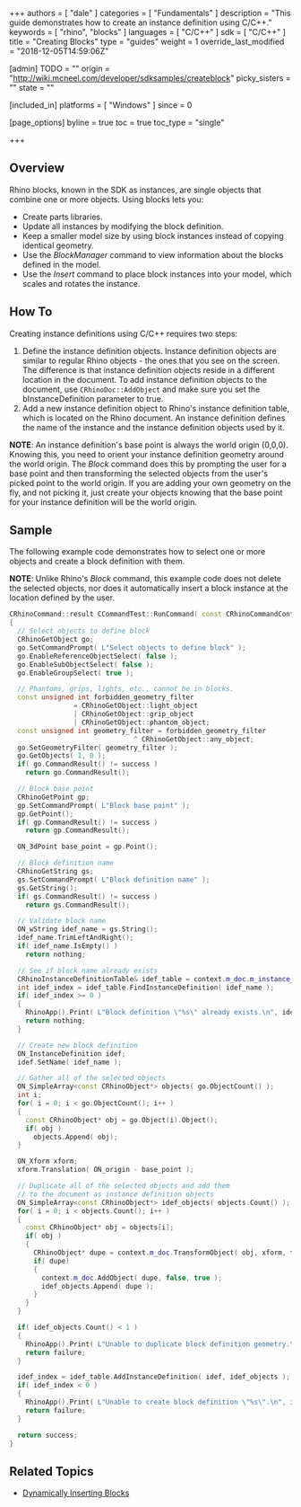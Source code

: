 +++
authors = [ "dale" ]
categories = [ "Fundamentals" ]
description = "This guide demonstrates how to create an instance definition using C/C++."
keywords = [ "rhino", "blocks" ]
languages = [ "C/C++" ]
sdk = [ "C/C++" ]
title = "Creating Blocks"
type = "guides"
weight = 1
override_last_modified = "2018-12-05T14:59:06Z"

[admin]
TODO = ""
origin = "http://wiki.mcneel.com/developer/sdksamples/createblock"
picky_sisters = ""
state = ""

[included_in]
platforms = [ "Windows" ]
since = 0

[page_options]
byline = true
toc = true
toc_type = "single"

+++

 
## Overview

Rhino blocks, known in the SDK as instances, are single objects that combine one or more objects.  Using blocks lets you:

- Create parts libraries.
- Update all instances by modifying the block definition.
- Keep a smaller model size by using block instances instead of copying identical geometry.
- Use the *BlockManager* command to view information about the blocks defined in the model.
- Use the *Insert* command to place block instances into your model, which scales and rotates the instance.

## How To

Creating instance definitions using C/C++ requires two steps:

1. Define the instance definition objects.  Instance definition objects are similar to regular Rhino objects - the ones that you see on the screen.  The difference is that instance definition objects reside in a different location in the document.  To add instance definition objects to the document, use `CRhinoDoc::AddObject` and make sure you set the bInstanceDefinition parameter to true.
1. Add a new instance definition object to Rhino's instance definition table, which is located on the Rhino document.  An instance definition defines the name of the instance and the instance definition objects used by it.

**NOTE**: An instance definition's base point is always the world origin (0,0,0).  Knowing this, you need to orient your instance definition geometry around the world origin.  The *Block* command does this by prompting the user for a base point and then transforming the selected objects from the user's picked point to the world origin.  If you are adding your own geometry on the fly, and not picking it, just create your objects knowing that the base point for your instance definition will be the world origin.

## Sample

The following example code demonstrates how to select one or more objects and create a block definition with them.

**NOTE**:  Unlike Rhino's *Block* command, this example code does not delete the selected objects, nor does it automatically insert a block instance at the location defined by the user.

```cpp
CRhinoCommand::result CCommandTest::RunCommand( const CRhinoCommandContext& context )
{
  // Select objects to define block
  CRhinoGetObject go;
  go.SetCommandPrompt( L"Select objects to define block" );
  go.EnableReferenceObjectSelect( false );
  go.EnableSubObjectSelect( false );
  go.EnableGroupSelect( true );

  // Phantoms, grips, lights, etc., cannot be in blocks.
  const unsigned int forbidden_geometry_filter
                = CRhinoGetObject::light_object
                | CRhinoGetObject::grip_object
                | CRhinoGetObject::phantom_object;
  const unsigned int geometry_filter = forbidden_geometry_filter
                               ^ CRhinoGetObject::any_object;
  go.SetGeometryFilter( geometry_filter );
  go.GetObjects( 1, 0 );
  if( go.CommandResult() != success )
    return go.CommandResult();

  // Block base point
  CRhinoGetPoint gp;
  gp.SetCommandPrompt( L"Block base point" );
  gp.GetPoint();
  if( gp.CommandResult() != success )
    return gp.CommandResult();

  ON_3dPoint base_point = gp.Point();

  // Block definition name
  CRhinoGetString gs;
  gs.SetCommandPrompt( L"Block definition name" );
  gs.GetString();
  if( gs.CommandResult() != success )
    return gs.CommandResult();

  // Validate block name
  ON_wString idef_name = gs.String();
  idef_name.TrimLeftAndRight();
  if( idef_name.IsEmpty() )
    return nothing;

  // See if block name already exists
  CRhinoInstanceDefinitionTable& idef_table = context.m_doc.m_instance_definition_table;
  int idef_index = idef_table.FindInstanceDefinition( idef_name );
  if( idef_index >= 0 )
  {
    RhinoApp().Print( L"Block definition \"%s\" already exists.\n", idef_name );
    return nothing;
  }

  // Create new block definition
  ON_InstanceDefinition idef;
  idef.SetName( idef_name );

  // Gather all of the selected objects
  ON_SimpleArray<const CRhinoObject*> objects( go.ObjectCount() );
  int i;
  for( i = 0; i < go.ObjectCount(); i++ )
  {
    const CRhinoObject* obj = go.Object(i).Object();
    if( obj )
      objects.Append( obj);
  }

  ON_Xform xform;
  xform.Translation( ON_origin - base_point );

  // Duplicate all of the selected objects and add them
  // to the document as instance definition objects
  ON_SimpleArray<const CRhinoObject*> idef_objects( objects.Count() );
  for( i = 0; i < objects.Count(); i++ )
  {
    const CRhinoObject* obj = objects[i];
    if( obj )
    {
      CRhinoObject* dupe = context.m_doc.TransformObject( obj, xform, false, false, false );
      if( dupe)
      {
        context.m_doc.AddObject( dupe, false, true );
        idef_objects.Append( dupe );
      }
    }
  }

  if( idef_objects.Count() < 1 )
  {
    RhinoApp().Print( L"Unable to duplicate block definition geometry.\n" );
    return failure;
  }

  idef_index = idef_table.AddInstanceDefinition( idef, idef_objects );
  if( idef_index < 0 )
  {
    RhinoApp().Print( L"Unable to create block definition \"%s\".\n", idef_name );
    return failure;
  }

  return success;
}
```

## Related Topics

- [Dynamically Inserting Blocks](/guides/cpp/dynamically-inserting-blocks)
